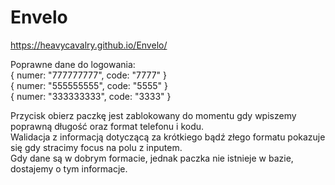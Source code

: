 # Envelo

https://heavycavalry.github.io/Envelo/ </br>

Poprawne dane do logowania: </br>
  { numer: "777777777", code: "7777" } </br>
  { numer: "555555555", code: "5555" } </br>
  { numer: "333333333", code: "3333" } </br>
  
  Przycisk obierz paczkę jest zablokowany do momentu gdy wpiszemy poprawną długość oraz format telefonu i kodu. </br>
  Walidacja z informacją dotyczącą za krótkiego bądź złego formatu pokazuje się gdy stracimy focus na polu z inputem. </br>
  Gdy dane są w dobrym formacie, jednak paczka nie istnieje w bazie, dostajemy o tym informacje. </br>
